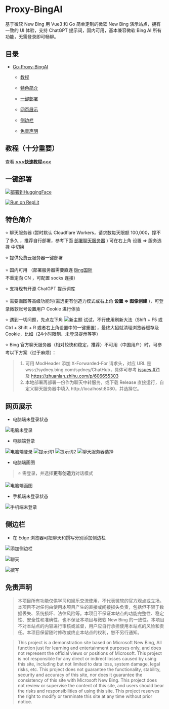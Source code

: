# Proxy-BingAI

基于微软 New Bing 用 Vue3 和 Go 简单定制的微软 New Bing 演示站点，拥有一致的 UI 体验，支持 ChatGPT 提示词，国内可用，基本兼容微软 Bing AI 所有功能，无需登录即可畅聊。

## 目录

- [Go-Proxy-BingAI](#Go-Proxy-BingAI)
  
  - [教程](#教程（十分重要）)
  
  - [特色简介](#特色简介)
  
  - [一键部署](#一键部署)
  
  - [网页展示](#网页展示)
  
  - [侧边栏](#侧边栏)

  - [免责声明](#免责声明)

## 教程（十分重要）

查看 [**>>>快速教程<<<**](https://github.com/Harry-zklcdc/go-proxy-bingai/wiki)

## 一键部署

[![部署到HuggingFace](https://camo.githubusercontent.com/ba70ca1f05c27211bd0c30f9ff4f4232d9855a94a0941fa2a40a38b736b60c26/68747470733a2f2f696d672e736869656c64732e696f2f62616467652f2545372538322542392545352538372542422545392538332541382545372542442542322d2546302539462541342539372d666666)](https://huggingface.co/login?next=%2Fspaces%2Fdongsiqie%2Fbing%3Fduplicate%3Dtrue%26visibility%3Dpublic)

[![Run on Repl.it](https://camo.githubusercontent.com/22ead53ef89feb9eb14b0bc9d01ecc7867e940747ce133a50ac49f186a72d6bb/68747470733a2f2f7265706c2e69742f62616467652f6769746875622f797a736f6e6730362f5265706c69742d476f2d50726f78792d42696e674169)](https://replit.com/@sanwuchengqun/Go-Proxy-BingAi?v=1)

## 特色简介

⭐ 聊天服务器 (暂时默认 Cloudflare Workers，请求数每天限额 100,000，撑不了多久 ，推荐自行部署，参考下面 [部署聊天服务器](#部署聊天服务器) ) 可在右上角 设置 => 服务选择 中切换

⭐ 提供免费云服务器一键部署

⭐ 国内可用 （部署服务器需要直连 [Bing国际](https://www.bing.com) 不重定向 CN ，可配置 socks 连接）

⭐ 支持现有开源 ChatGPT 提示词库

⭐ 需要画图等高级功能时(需选更有创造力模式或右上角 **设置 => 图像创建** )，可登录微软账号设置用户 Cookie 进行体验

⭐ 遇到一切问题，先点左下角 ![新主题](./docs/img/bing-clear.png) 试试，不行使用刷新大法（Shift + F5 或 Ctrl + Shift + R 或者右上角设置中的一键重置），最终大招就清理浏览器缓存及Cookie，比如（24小时限制、未登录提示等等）

⭐ Bing 官方聊天服务器（相对较快和稳定，推荐）不可用（中国用户）时，可参考以下方案（过于麻烦）：

> 1. 可用 ModHeader 添加 X-Forwarded-For 请求头，对应 URL 是 wss://sydney.bing.com/sydney/ChatHub，具体可参考 [issues #71](https://github.com/adams549659584/go-proxy-bingai/issues/71) 及 https://zhuanlan.zhihu.com/p/606655303
> 2. 本地部署再部署一份作为聊天中转服务，或下载 Release 直接运行，自定义聊天服务器中填入 http://localhost:8080，并选择它。

## 网页展示

- 电脑端未登录状态

![电脑未登录](./docs/img/bing-nologin.png)

- 电脑端登录

![电脑端登录](./docs/img/bing-login-1.png)
![提示词1](./docs/img/bing-prompt-1.png)
![提示词2](./docs/img/bing-prompt-2.png)
![聊天服务器选择](./docs/img/bing-sydney-service-1.png)

- 电脑端画图

> ⭐ 需登录，并选择**更有创造力**对话模式

![电脑端画图](./docs/img/bing-draw.png)

- 手机端未登录状态

![手机端未登录](./docs/img/bing-m-nologin.png)

## 侧边栏

- 在 Edge 浏览器可把聊天和撰写分别添加侧边栏

![添加侧边栏](./docs/img/sidebar-add.png)

![聊天](./docs/img/sidebar-chat.png)

![撰写](./docs/img/sidebar-compose.png)

## 免责声明

> 本项目所有功能仅供学习和娱乐交流使用，不代表微软的官方观点或立场。本项目不对任何由使用本项目产生的直接或间接损失负责，包括但不限于数据丢失、系统损坏、法律风险等。本项目不保证本站点的功能完整性、稳定性、安全性和准确性，也不保证本项目与微软 New Bing 的一致性。本项目不对本站点的内容进行审核或监督，用户应自行承担使用本站点的风险和责任。本项目保留随时修改或终止本站点的权利，恕不另行通知。

> This project is a demonstration site based on Microsoft New Bing, All function just for learning and entertainment purposes only, and does not represent the official views or positions of Microsoft. This project is not responsible for any direct or indirect losses caused by using this site, including but not limited to data loss, system damage, legal risks, etc. This project does not guarantee the functionality, stability, security and accuracy of this site, nor does it guarantee the consistency of this site with Microsoft New Bing. This project does not review or supervise the content of this site, and users should bear the risks and responsibilities of using this site. This project reserves the right to modify or terminate this site at any time without prior notice.
